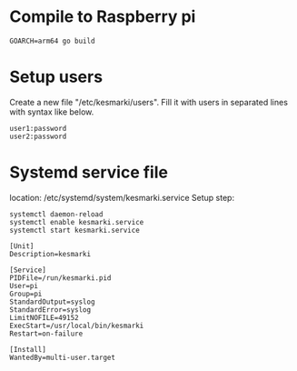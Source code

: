 # Compile to Raspberry pi

```
GOARCH=arm64 go build
```

# Setup users

Create a new file "/etc/kesmarki/users". Fill it with users in separated lines with syntax like below.

```
user1:password
user2:password
```

# Systemd service file

location: /etc/systemd/system/kesmarki.service
Setup step:
```
systemctl daemon-reload
systemctl enable kesmarki.service
systemctl start kesmarki.service
```
```
[Unit]
Description=kesmarki

[Service]
PIDFile=/run/kesmarki.pid
User=pi
Group=pi
StandardOutput=syslog
StandardError=syslog
LimitNOFILE=49152
ExecStart=/usr/local/bin/kesmarki
Restart=on-failure

[Install]
WantedBy=multi-user.target
```
